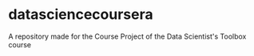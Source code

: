 # datasciencecoursera
A repository made for the Course Project of the Data Scientist's Toolbox course
